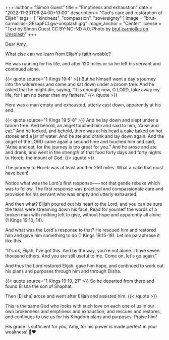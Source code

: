 +++
author = "Simon Guest"
title = "Emptiness and exhaustion"
date = "2022-11-23T06:24:00+13:00"
description = "God's care and restoration of Elijah"
tags = [ "kindness", "compassion", "sovereignty" ]
image = "brut-carniollus-jGEsapFCLgw-unsplash.jpg"
image_anchor = "Center"
license = "Text by Simon Guest CC BY-NC-ND 4.0, Photo by [brut carniollus on Unsplash](https://unsplash.com/photos/jGEsapFCLgw)"
+++

Dear Amy,

What else can we learn from Elijah's faith-wobble?

He was running for his life, and after 120 miles or so he left his servant and continued alone.

{{< quote source="1 Kings 19:4" >}}
But he himself went a day's journey into the wilderness and came and sat down under a broom tree. And he asked that he might die, saying, “It is enough; now, O LORD, take away my life, for I am no better than my fathers.”
{{< /quote >}}

Here was a man empty and exhausted, utterly cast down, apparently at his end.

{{< quote source="1 Kings 19:5-8" >}}
And he lay down and slept under a broom tree. And behold, an angel touched him and said to him, “Arise and eat.” And he looked, and behold, there was at his head a cake baked on hot stones and a jar of water. And he ate and drank and lay down again. And the angel of the LORD came again a second time and touched him and said, “Arise and eat, for the journey is too great for you.” And he arose and ate and drank, and went in the strength of that food forty days and forty nights to Horeb, the mount of God.
{{< /quote >}}

The journey to Horeb was at least another 250 miles. What a cake that must have been!

Notice what was the Lord's first response⸺not that gentle rebuke which was to follow. The first response was practical and compassionate care and provision for his servant who was empty and utterly exhausted.

And then what? Elijah poured out his heart to the Lord, and you can be sure the tears were streaming down his face. Read for yourself the words of a broken man with nothing left to give, without hope and apparently all alone (1 Kings 19:10, 14).

And what was the Lord's response to that? He rescued him and restored him and gave him something to do (1 Kings 19:15-18). Let me paraphrase it like this.

“It's ok, Elijah, I've got this. And by the way, you're not alone. I have seven thousand others. And you are still useful to me. Come on, let's go again.”

And thus the Lord restored Elijah, gave him hope, and continued to work out his plans and purposes through him and through Elisha.

{{< quote source="1 Kings 19:19, 21" >}}
So he departed from there and found Elisha the son of Shaphat.

Then [Elisha] arose and went after Elijah and assisted him.
{{< /quote >}}

This is the same God who looks with such love on each one of us in our own brokenness and emptiness and exhaustion, and rescues and restores, and continues to use us for his Kingdom plans and purposes. Praise him!

His grace is sufficient for you, Amy, for his power is made perfect in your weakness! 🙏❤️
